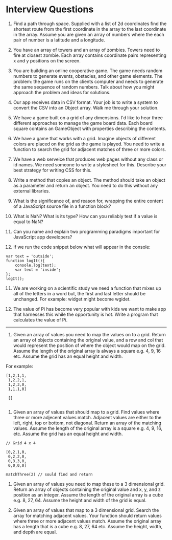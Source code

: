 # Interview Questions 

1. Find a path through space. Supplied with a 
list of 2d coordinates find the shortest route 
from the first coordinate in the array to the 
last coordinate in the array. Assume you are given 
an array of numbers where the each pair of number 
is a latitude and a longitude. 

1. You have an array of towers and an array of zombies. 
Towers need to fire at closest zombie. 
Each array contains coordinate pairs representing x 
and y positions on the screen. 

1. You are building an online cooperative game. 
The game needs random numbers to generate
events, obstacles, and other game elements. The 
problem: the game runs on the clients 
computer and needs to generate the same sequence of 
random numbers. Talk about how you 
might approach the problem and ideas for solutions. 

2. Our app receives data in CSV format. Your job is 
to write a system to convert the CSV
into an Object array. Walk me through your solution. 

3. We have a game built on a grid of any dimensions. 
I'd like to hear three different 
approaches to manage the game board data. Each board 
square contains an GameObject with 
properties describing the contents. 

4. We have a game that works with a grid. Imagine 
objects of different colors are placed
on the grid as the game is played. You need to write 
a function to search the grid for
adjacent matches of three or more colors. 

5. We have a web serveice that produces web pages 
without any class or id names. We need 
someone to write a stylesheet for this. Describe 
your best strategy for writing CSS for 
this. 

6. Write a method that copies an object. The method 
should take an object as a parameter
and return an object. You need to do this without 
any external libraries. 

7. What is the significance of, and reason for, 
wrapping the entire content of a JavaScript 
source file in a function block?

8. What is NaN? What is its type? How can you 
reliably test if a value is equal to NaN?

9. Can you name and explain two programming paradigms 
important for JavaScript app developers? 

10. If we run the code snippet below what will appear 
in the console: 

```
var text = 'outside';
function logIt(){
    console.log(text);
    var text = 'inside';
};
logIt();
```

11. We are working on a scientific study we need a 
function that mixes up all of the letters
in a word but, the first and last letter should be 
unchanged. For example: widget might 
become wgidet. 

12. The value of Pi has become very popular with 
kids we want to make app that harnesses this 
while the opportunity is hot. Write a program that 
calculates the value of Pi.


---

1. Given an array of values you need to map the 
values on to a grid. Return an array of objects 
containing the original value, and a row and col 
that would represent the position of where the 
object would map on the grid. Assume the length 
of the original array is always a square e.g. 4, 
9, 16 etc. Assume the grid has an equal height 
and width. 

For example: 

```
[1,2,1,1,
 1,2,2,1,
 1,2,3,0,
 1,1,1,0]
 
 []
 
```

1. Given an array of values that should map to a 
grid. Find values where three or more adjecent 
values match. Adjacent values are either to the 
left, right, top or bottom, not diagonal. Return 
an array of the matching values. Assume the length 
of the original array is a square e.g. 4, 9, 16, 
etc. Assume the grid has an equal height and width. 

```
// Grid 4 x 4

[0,2,1,0,
 0,2,2,0,
 0,3,3,0,
 0,0,0,0]
 
matchThree(2) // sould find and return 
```

1. Given an array of values you need to map these 
to a 3 dimensional grid. Return an array of objects 
containing the original value and x, y, and z 
position as an integer. Assume the length of the 
original array is a cube e.g. 8, 27, 64. Assume the 
height and width of the grid is equal. 

1. Given an array of values that map to a 3 
dimensional grid. Search the array for matching 
adjacent values. Your function should return values 
where three or more adjacent values match. Assume 
the original array has a length that is a cube e.g. 
8, 27, 64 etc. Assume the height, width, and depth 
are equal. 

